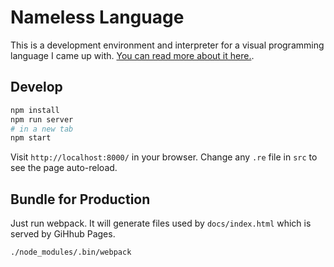 # Nameless Language

This is a development environment and interpreter for a visual programming language I came up with. [You can read more about it here.](https://medium.com/@nickretallack/creating-nameless-an-accessible-visual-programming-language-1a8984c5478a).

## Develop

```sh
npm install
npm run server
# in a new tab
npm start
```

Visit `http://localhost:8000/` in your browser. Change any `.re` file in `src` to see the page auto-reload.

## Bundle for Production

Just run webpack. It will generate files used by `docs/index.html` which is served by GiHhub Pages.

```sh
./node_modules/.bin/webpack
```
